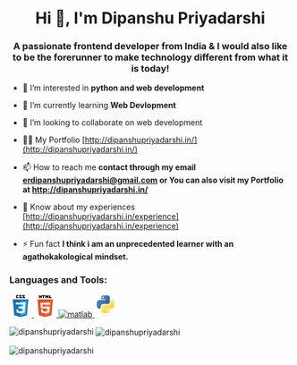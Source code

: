 <h1 align="center">Hi 👋, I'm Dipanshu Priyadarshi</h1>
<h3 align="center">A passionate frontend developer from India & I would also like to be the forerunner to make technology different from what it is today!</h3>

- 👀 I’m interested in **python and web development**

- 🌱 I’m currently learning **Web Devlopment**    

- 💞️ I’m looking to collaborate on web development
  
- 👨‍💻 My Portfolio [http://dipanshupriyadarshi.in/](http://dipanshupriyadarshi.in/)

- 📫 How to reach me **contact through my email erdipanshupriyadarshi@gmail.com or You can also visit my Portfolio at http://dipanshupriyadarshi.in/**

- 📄 Know about my experiences [http://dipanshupriyadarshi.in/experience](http://dipanshupriyadarshi.in/experience)

- ⚡ Fun fact **I think i am an unprecedented learner with an agathokakological mindset.**



<h3 align="left">Languages and Tools:</h3>
<p align="left"> <a href="https://www.w3schools.com/css/" target="_blank"> <img src="https://raw.githubusercontent.com/devicons/devicon/master/icons/css3/css3-original-wordmark.svg" alt="css3" width="40" height="40"/> </a> <a href="https://www.w3.org/html/" target="_blank"> <img src="https://raw.githubusercontent.com/devicons/devicon/master/icons/html5/html5-original-wordmark.svg" alt="html5" width="40" height="40"/> </a> <a href="https://www.mathworks.com/" target="_blank"> <img src="https://raw.githubusercontent.com/simple-icons/simple-icons/master/icons/mathworks.svg" alt="matlab" width="40" height="40"/> </a> <a href="https://www.python.org" target="_blank"> <img src="https://raw.githubusercontent.com/devicons/devicon/master/icons/python/python-original.svg" alt="python" width="40" height="40"/> </a> </p>

<p><img align="left" src="https://github-readme-stats.vercel.app/api/top-langs?username=dipanshupriyadarshi&show_icons=true&locale=en&layout=compact" alt="dipanshupriyadarshi" /></p>

<p>&nbsp;<img align="center" src="https://github-readme-stats.vercel.app/api?username=dipanshupriyadarshi&show_icons=true&locale=en" alt="dipanshupriyadarshi" /></p>

<p><img align="center" src="https://github-readme-streak-stats.herokuapp.com/?user=dipanshupriyadarshi&" alt="dipanshupriyadarshi" /></p>

<!---
dipanshupriyadarshi01/dipanshupriyadarshi01 is a ✨ special ✨ repository because its `README.md` (this file) appears on your GitHub profile.
You can click the Preview link to take a look at your changes.
--->
